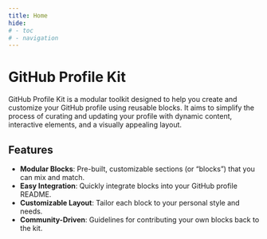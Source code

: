 ```yaml
---
title: Home
hide:
# - toc
# - navigation
---
```

# GitHub Profile Kit

GitHub Profile Kit is a modular toolkit designed to help you create and customize your GitHub profile using reusable blocks. It aims to simplify the process of curating and updating your profile with dynamic content, interactive elements, and a visually appealing layout.

## Features

- **Modular Blocks**: Pre-built, customizable sections (or “blocks”) that you can mix and match.
- **Easy Integration**: Quickly integrate blocks into your GitHub profile README.
- **Customizable Layout**: Tailor each block to your personal style and needs.
- **Community-Driven**: Guidelines for contributing your own blocks back to the kit.